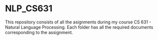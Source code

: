 # NLP_CS631
This repository consists of all the asignments during my course CS 631 - Natural Language Processing.
Each folder has all the required documents corresponding to the assignment.
